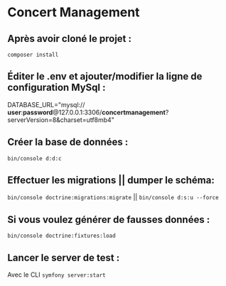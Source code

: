 # Concert Management

## Après avoir cloné le projet :

`composer install`

## Éditer le .env et ajouter/modifier la ligne de configuration MySql :

DATABASE_URL="mysql:// **user**:**password**@127.0.0.1:3306/**concertmanagement**?serverVersion=8&charset=utf8mb4"

## Créer la base de données :

`bin/console d:d:c`

## Effectuer les migrations || dumper le schéma:

`bin/console doctrine:migrations:migrate` || `bin/console d:s:u --force`

## Si vous voulez générer de fausses données :

`bin/console doctrine:fixtures:load`

## Lancer le server de test :

Avec le CLI `symfony server:start`
